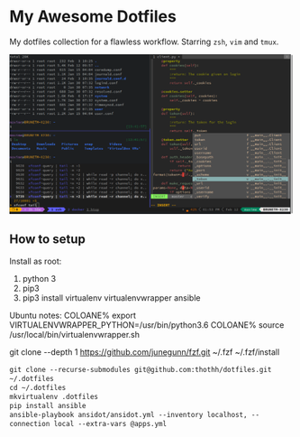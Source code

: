 # My Awesome Dotfiles

My dotfiles collection for a flawless workflow. Starring `zsh`, `vim` and `tmux`.

![Screenshot](screenshot.png)

## How to setup

Install as root:
1. python 3
2. pip3
3. pip3 install virtualenv virtualenvwrapper ansible

Ubuntu notes:
COLOANE% export VIRTUALENVWRAPPER_PYTHON=/usr/bin/python3.6
COLOANE% source /usr/local/bin/virtualenvwrapper.sh


git clone --depth 1 https://github.com/junegunn/fzf.git ~/.fzf
~/.fzf/install



```shell
git clone --recurse-submodules git@github.com:thothh/dotfiles.git ~/.dotfiles
cd ~/.dotfiles
mkvirtualenv .dotfiles
pip install ansible
ansible-playbook ansidot/ansidot.yml --inventory localhost, --connection local --extra-vars @apps.yml
```
